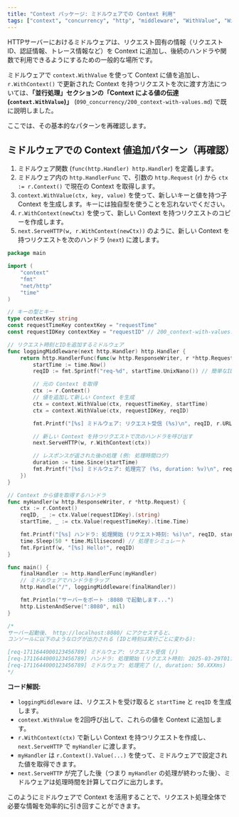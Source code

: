 ```yaml
---
title: "Context パッケージ: ミドルウェアでの Context 利用"
tags: ["context", "concurrency", "http", "middleware", "WithValue", "WithContext"]
---
```


HTTPサーバーにおけるミドルウェアは、リクエスト固有の情報（リクエストID、認証情報、トレース情報など）を Context に追加し、後続のハンドラや関数で利用できるようにするための一般的な場所です。

ミドルウェアで `context.WithValue` を使って Context に値を追加し、`r.WithContext()` で更新された Context を持つリクエストを次に渡す方法については、**「並行処理」**セクションの**「Context による値の伝達 (`context.WithValue`)」** (`090_concurrency/200_context-with-values.md`) で既に説明しました。

ここでは、その基本的なパターンを再確認します。

## ミドルウェアでの Context 値追加パターン（再確認）

1.  ミドルウェア関数 (`func(http.Handler) http.Handler`) を定義します。
2.  ミドルウェア内の `http.HandlerFunc` で、引数の `http.Request` (`r`) から `ctx := r.Context()` で現在の Context を取得します。
3.  `context.WithValue(ctx, key, value)` を使って、新しいキーと値を持つ子 Context を生成します。キーには独自型を使うことを忘れないでください。
4.  `r.WithContext(newCtx)` を使って、新しい Context を持つリクエストのコピーを作成します。
5.  `next.ServeHTTP(w, r.WithContext(newCtx))` のように、新しい Context を持つリクエストを次のハンドラ (`next`) に渡します。

```go title="ミドルウェアで Context に値を追加する例"
package main

import (
	"context"
	"fmt"
	"net/http"
	"time"
)

// キーの型とキー
type contextKey string
const requestTimeKey contextKey = "requestTime"
const requestIDKey contextKey = "requestID" // 200_context-with-values.md の例から

// リクエスト時刻とIDを追加するミドルウェア
func loggingMiddleware(next http.Handler) http.Handler {
	return http.HandlerFunc(func(w http.ResponseWriter, r *http.Request) {
		startTime := time.Now()
		reqID := fmt.Sprintf("req-%d", startTime.UnixNano()) // 簡単なID生成

		// 元の Context を取得
		ctx := r.Context()
		// 値を追加して新しい Context を生成
		ctx = context.WithValue(ctx, requestTimeKey, startTime)
		ctx = context.WithValue(ctx, requestIDKey, reqID)

		fmt.Printf("[%s] ミドルウェア: リクエスト受信 (%s)\n", reqID, r.URL.Path)

		// 新しい Context を持つリクエストで次のハンドラを呼び出す
		next.ServeHTTP(w, r.WithContext(ctx))

		// レスポンスが返された後の処理 (例: 処理時間ログ)
		duration := time.Since(startTime)
		fmt.Printf("[%s] ミドルウェア: 処理完了 (%s, duration: %v)\n", reqID, r.URL.Path, duration)
	})
}

// Context から値を取得するハンドラ
func myHandler(w http.ResponseWriter, r *http.Request) {
	ctx := r.Context()
	reqID, _ := ctx.Value(requestIDKey).(string)
	startTime, _ := ctx.Value(requestTimeKey).(time.Time)

	fmt.Printf("[%s] ハンドラ: 処理開始 (リクエスト時刻: %s)\n", reqID, startTime.Format(time.RFC3339Nano))
	time.Sleep(50 * time.Millisecond) // 処理をシミュレート
	fmt.Fprintf(w, "[%s] Hello!", reqID)
}

func main() {
	finalHandler := http.HandlerFunc(myHandler)
	// ミドルウェアでハンドラをラップ
	http.Handle("/", loggingMiddleware(finalHandler))

	fmt.Println("サーバーをポート :8080 で起動します...")
	http.ListenAndServe(":8080", nil)
}

/*
サーバー起動後、 http://localhost:8080/ にアクセスすると、
コンソールに以下のようなログが出力される (IDと時刻は実行ごとに変わる):

[req-1711644000123456789] ミドルウェア: リクエスト受信 (/)
[req-1711644000123456789] ハンドラ: 処理開始 (リクエスト時刻: 2025-03-29T01:56:00.123456789+09:00)
[req-1711644000123456789] ミドルウェア: 処理完了 (/, duration: 50.XXXms)
*/
```

**コード解説:**

*   `loggingMiddleware` は、リクエストを受け取ると `startTime` と `reqID` を生成します。
*   `context.WithValue` を2回呼び出して、これらの値を Context に追加します。
*   `r.WithContext(ctx)` で新しい Context を持つリクエストを作成し、`next.ServeHTTP` で `myHandler` に渡します。
*   `myHandler` は `r.Context().Value(...)` を使って、ミドルウェアで設定された値を取得できます。
*   `next.ServeHTTP` が完了した後（つまり `myHandler` の処理が終わった後）、ミドルウェアは処理時間を計算してログに出力します。

このようにミドルウェアで Context を活用することで、リクエスト処理全体で必要な情報を効率的に引き回すことができます。